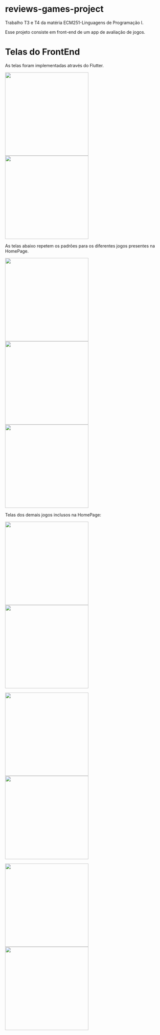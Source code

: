 # reviews-games-project
Trabalho T3 e T4 da matéria ECM251-Linguagens de Programação I.

Esse projeto consiste em front-end de um app de avaliação de jogos.


# Telas do FrontEnd
As telas foram implementadas através do Flutter.

<p float="center">
  <img src="https://github.com/IgorCoura/reviews-games-project/blob/kubotafront/img/Tela1.png" width="272" />
  <img src="https://github.com/IgorCoura/reviews-games-project/blob/kubotafront/img/Tela2.png" width="272" />
</p>

As telas abaixo repetem os padrões para os diferentes jogos presentes na HomePage.
<p float="center">
  <img src="https://github.com/IgorCoura/reviews-games-project/blob/kubotafront/img/Tela3.png" width="272" />
  <img src="https://github.com/IgorCoura/reviews-games-project/blob/kubotafront/img/Tela4.png" width="272" />
  <img src="https://github.com/IgorCoura/reviews-games-project/blob/kubotafront/img/Tela5.png" width="272" /> 
</p>

Telas dos demais jogos inclusos na HomePage:
<p float="center">
  <img src="https://github.com/IgorCoura/reviews-games-project/blob/kubotafront/img/Tela6.png" width="272" />
  <img src="https://github.com/IgorCoura/reviews-games-project/blob/kubotafront/img/Tela7.png" width="272" />
</p>

<p float="center">
  <img src="https://github.com/IgorCoura/reviews-games-project/blob/kubotafront/img/Tela8.png" width="272" />
  <img src="https://github.com/IgorCoura/reviews-games-project/blob/kubotafront/img/Tela9.png" width="272" />
</p>

<p float="center">
  <img src="https://github.com/IgorCoura/reviews-games-project/blob/kubotafront/img/Tela10.png" width="272" />
  <img src="https://github.com/IgorCoura/reviews-games-project/blob/kubotafront/img/Tela11.png" width="272" />
</p>
